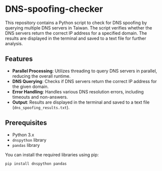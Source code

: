 # DNS-spoofing-checker
This repository contains a Python script to check for DNS spoofing by querying multiple DNS servers in Taiwan. The script verifies whether the DNS servers return the correct IP address for a specified domain. The results are displayed in the terminal and saved to a text file for further analysis.

## Features

- **Parallel Processing**: Utilizes threading to query DNS servers in parallel, reducing the overall runtime.
- **DNS Querying**: Checks if DNS servers return the correct IP address for the given domain.
- **Error Handling**: Handles various DNS resolution errors, including timeouts and non-answers.
- **Output**: Results are displayed in the terminal and saved to a text file (`dns_spoofing_results.txt`).

## Prerequisites

- Python 3.x
- `dnspython` library
- `pandas` library

You can install the required libraries using pip:
```sh
pip install dnspython pandas
